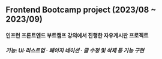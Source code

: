 ## Frontend Bootcamp project (2023/08 ~ 2023/09)
#### 인프런 프론트엔드 부트캠프 강의에서 진행한 자유게시판 프로젝트

##### 기능: UI·리스트업 · 페이지 네이션 · 글 수정 및 삭제 등 기능 구현
